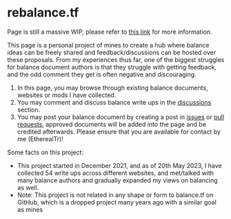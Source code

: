 # rebalance.tf

Page is still a massive WIP, please refer to [this link](https://wiki.teamfortress.com/wiki/User:EtherealT) for more information.

This page is a personal project of mines to create a hub where balance ideas can be freely shared and feedback/discussions can be hosted over these proposals. From my experiences thus far, one of the biggest struggles for balance document authors is that they struggle with getting feedback, and the odd comment they get is often negative and discouraging. 

1. In this page, you may browse through existing balance documents, websites or mods I have collected.
2. You may comment and discuss balance write ups in the [discussions](https://github.com/EtherealTr/rebalancetf/discussions) section.
3. You may post your balance document by creating a post in [issues](https://github.com/EtherealTr/rebalancetf/discussions) or [pull requests](https://github.com/EtherealTr/rebalancetf/discussions), approved documents will be added into the page and be credited afterwards. Please ensure that you are available for contact by me (EtherealTr)!

Some facts on this project:
* This project started in December 2021, and as of 20th May 2023, I have collected 54 write ups across different websites, and met/talked with many balance authors and gradually expanded my views on balancing as well.
* Note: This project is not related in any shape or form to balance.tf on GitHub, which is a dropped project many years ago with a similar goal as mines
